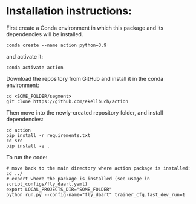 # Installation instructions:

First create a Conda environment in which this package and its dependencies will be installed.
```
conda create --name action python=3.9
```
and activate it:
```
conda activate action
```
Download the repository from GitHub and install it in the conda environment:
```
cd <SOME_FOLDER/segment>
git clone https://github.com/ekellbuch/action
```

Then move into the newly-created repository folder, and install dependencies:
```
cd action
pip install -r requirements.txt
cd src
pip install -e .
```

To run the code:
```
# move back to the main directory where action package is installed:
cd ../
# export where the package is installed (see usage in script_configs/fly_daart.yaml)
export LOCAL_PROJECTS_DIR="SOME_FOLDER"
python run.py --config-name="fly_daart" trainer_cfg.fast_dev_run=1
```

